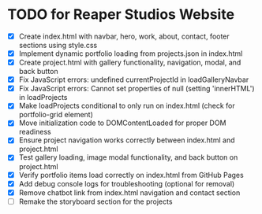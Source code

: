 # TODO for Reaper Studios Website

- [x] Create index.html with navbar, hero, work, about, contact, footer sections using style.css
- [x] Implement dynamic portfolio loading from projects.json in index.html
- [x] Create project.html with gallery functionality, navigation, modal, and back button
- [x] Fix JavaScript errors: undefined currentProjectId in loadGalleryNavbar
- [x] Fix JavaScript errors: Cannot set properties of null (setting 'innerHTML') in loadProjects
- [x] Make loadProjects conditional to only run on index.html (check for portfolio-grid element)
- [x] Move initialization code to DOMContentLoaded for proper DOM readiness
- [x] Ensure project navigation works correctly between index.html and project.html
- [x] Test gallery loading, image modal functionality, and back button on project.html
- [x] Verify portfolio items load correctly on index.html from GitHub Pages
- [x] Add debug console logs for troubleshooting (optional for removal)
- [x] Remove chatbot link from index.html navigation and contact section
- [ ] Remake the storyboard section for the projects
